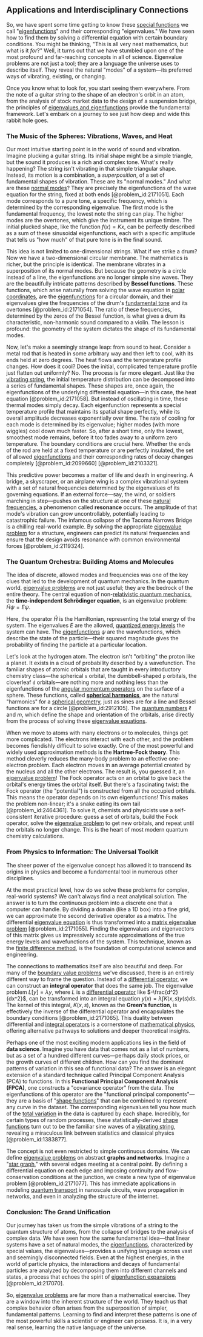 ## Applications and Interdisciplinary Connections

So, we have spent some time getting to know these [special functions](@article_id:142740) we call "[eigenfunctions](@article_id:154211)" and their corresponding "eigenvalues." We have seen how to find them by solving a differential equation with certain boundary conditions. You might be thinking, "This is all very neat mathematics, but what is it *for*?" Well, it turns out that we have stumbled upon one of the most profound and far-reaching concepts in all of science. Eigenvalue problems are not just a tool; they are a language the universe uses to describe itself. They reveal the natural "modes" of a system—its preferred ways of vibrating, existing, or changing.

Once you know what to look for, you start seeing them everywhere. From the note of a guitar string to the shape of an electron's orbit in an atom, from the analysis of stock market data to the design of a suspension bridge, the principles of [eigenvalues and eigenfunctions](@article_id:167203) provide the fundamental framework. Let's embark on a journey to see just how deep and wide this rabbit hole goes.

### The Music of the Spheres: Vibrations, Waves, and Heat

Our most intuitive starting point is in the world of sound and vibration. Imagine plucking a guitar string. Its initial shape might be a simple triangle, but the sound it produces is a rich and complex tone. What's really happening? The string isn't vibrating in that simple triangular shape. Instead, its motion is a combination, a *superposition*, of a set of fundamental shapes of vibration. These are its "normal modes." And what are these [normal modes](@article_id:139146)? They are precisely the eigenfunctions of the wave equation for the string, fixed at both ends [@problem_id:2171051]. Each mode corresponds to a pure tone, a specific frequency, which is determined by the corresponding eigenvalue. The first mode is the fundamental frequency, the lowest note the string can play. The higher modes are the overtones, which give the instrument its unique timbre. The initial plucked shape, like the function $f(x)=Kx$, can be perfectly described as a sum of these sinusoidal eigenfunctions, each with a specific amplitude that tells us "how much" of that pure tone is in the final sound.

This idea is not limited to one-dimensional strings. What if we strike a drum? Now we have a two-dimensional circular membrane. The mathematics is richer, but the principle is identical. The membrane vibrates in a superposition of its normal modes. But because the geometry is a circle instead of a line, the eigenfunctions are no longer simple sine waves. They are the beautifully intricate patterns described by **Bessel functions**. These functions, which arise naturally from solving the wave equation in [polar coordinates](@article_id:158931), are the [eigenfunctions](@article_id:154211) for a circular domain, and their eigenvalues give the frequencies of the drum's [fundamental tone](@article_id:181668) and its overtones [@problem_id:2171054]. The ratio of these frequencies, determined by the zeros of the Bessel function, is what gives a drum its characteristic, non-harmonic sound compared to a violin. The lesson is profound: the geometry of the system dictates the shape of its fundamental modes.

Now, let's make a seemingly strange leap: from sound to heat. Consider a metal rod that is heated in some arbitrary way and then left to cool, with its ends held at zero degrees. The heat flows and the temperature profile changes. How does it cool? Does the initial, complicated temperature profile just flatten out uniformly? No. The process is far more elegant. Just like the [vibrating string](@article_id:137962), the initial temperature distribution can be decomposed into a series of fundamental shapes. These shapes are, once again, the eigenfunctions of the underlying differential equation—in this case, the heat equation [@problem_id:2171058]. But instead of oscillating in time, these thermal modes simply decay. Each eigenfunction represents a special temperature profile that maintains its spatial shape perfectly, while its overall amplitude decreases exponentially over time. The rate of cooling for each mode is determined by its eigenvalue; higher modes (with more wiggles) cool down much faster. So, after a short time, only the lowest, smoothest mode remains, before it too fades away to a uniform zero temperature. The boundary conditions are crucial here. Whether the ends of the rod are held at a fixed temperature or are perfectly insulated, the set of allowed [eigenfunctions](@article_id:154211) and their corresponding rates of decay changes completely [@problem_id:2099660] [@problem_id:2103321].

This predictive power becomes a matter of life and death in engineering. A bridge, a skyscraper, or an airplane wing is a complex vibrational system with a set of natural frequencies determined by the eigenvalues of its governing equations. If an external force—say, the wind, or soldiers marching in step—pushes on the structure at one of these [natural frequencies](@article_id:173978), a phenomenon called **resonance** occurs. The amplitude of that mode's vibration can grow uncontrollably, potentially leading to catastrophic failure. The infamous collapse of the Tacoma Narrows Bridge is a chilling real-world example. By solving the appropriate [eigenvalue problem](@article_id:143404) for a structure, engineers can predict its natural frequencies and ensure that the design avoids resonance with common environmental forces [@problem_id:2119324].

### The Quantum Orchestra: Building Atoms and Molecules

The idea of discrete, allowed modes and frequencies was one of the key clues that led to the development of quantum mechanics. In the quantum world, [eigenvalue problems](@article_id:141659) are not just useful; they are the bedrock of the entire theory. The central equation of non-[relativistic quantum mechanics](@article_id:148149), the **time-independent Schrödinger equation**, is an eigenvalue problem: $\hat{H}\psi = E\psi$.

Here, the operator $\hat{H}$ is the Hamiltonian, representing the total energy of the system. The eigenvalues $E$ are the allowed, [quantized energy levels](@article_id:140417) the system can have. The [eigenfunctions](@article_id:154211) $\psi$ are the wavefunctions, which describe the state of the particle—their squared magnitude gives the probability of finding the particle at a particular location.

Let's look at the hydrogen atom. The electron isn't "orbiting" the proton like a planet. It exists in a cloud of probability described by a wavefunction. The familiar shapes of atomic orbitals that are taught in every introductory chemistry class—the spherical `s` orbital, the dumbbell-shaped `p` orbitals, the cloverleaf `d` orbitals—are nothing more and nothing less than the eigenfunctions of the [angular momentum operators](@article_id:152519) on the surface of a sphere. These functions, called **[spherical harmonics](@article_id:155930)**, are the natural "harmonics" for a [spherical geometry](@article_id:267723), just as sines are for a line and Bessel functions are for a circle [@problem_id:2912105]. The [quantum numbers](@article_id:145064) $\ell$ and $m$, which define the shape and orientation of the orbitals, arise directly from the process of solving these [eigenvalue equations](@article_id:191812).

When we move to atoms with many electrons or to molecules, things get more complicated. The electrons interact with each other, and the problem becomes fiendishly difficult to solve exactly. One of the most powerful and widely used approximation methods is the **Hartree-Fock theory**. This method cleverly reduces the many-body problem to an effective one-electron problem. Each electron moves in an average potential created by the nucleus and all the other electrons. The result is, you guessed it, an [eigenvalue problem](@article_id:143404)! The Fock operator acts on an orbital to give back the orbital's energy times the orbital itself. But there's a fascinating twist: the Fock operator (the "potential") is constructed from all the occupied orbitals. This means the operator depends on its own eigenfunctions! This makes the problem non-linear; it's a snake eating its own tail [@problem_id:2464361]. To solve it, chemists and physicists use a self-consistent iterative procedure: guess a set of orbitals, build the Fock operator, solve the [eigenvalue problem](@article_id:143404) to get new orbitals, and repeat until the orbitals no longer change. This is the heart of most modern quantum chemistry calculations.

### From Physics to Information: The Universal Toolkit

The sheer power of the eigenvalue concept has allowed it to transcend its origins in physics and become a fundamental tool in numerous other disciplines.

At the most practical level, how do we solve these problems for complex, real-world systems? We can't always find a neat analytical solution. The answer is to turn the continuous problem into a discrete one that a computer can handle. By dividing a domain (like a 1D box) into a fine grid, we can approximate the second derivative operator as a matrix. The differential [eigenvalue equation](@article_id:272427) is thus transformed into a [matrix eigenvalue problem](@article_id:141952) [@problem_id:2171055]. Finding the eigenvalues and eigenvectors of this matrix gives us impressively accurate approximations of the true energy levels and wavefunctions of the system. This technique, known as the [finite difference method](@article_id:140584), is the foundation of computational science and engineering.

The connections to mathematics itself are also beautiful and deep. For many of the [boundary value problems](@article_id:136710) we've discussed, there is an entirely different way to frame the question. Instead of a [differential operator](@article_id:202134), we can construct an **integral operator** that does the same job. The eigenvalue problem $L[y] = \lambda y$, where $L$ is a [differential operator](@article_id:202134) like $-\frac{d^2}{dx^2}$, can be transformed into an integral equation $y(x) = \lambda \int K(x,s) y(s) ds$. The kernel of this integral, $K(x,s)$, known as the **Green's function**, is effectively the inverse of the differential operator and encapsulates the boundary conditions [@problem_id:2171065]. This duality between differential and [integral operators](@article_id:187196) is a cornerstone of [mathematical physics](@article_id:264909), offering alternative pathways to solutions and deeper theoretical insights.

Perhaps one of the most exciting modern applications lies in the field of **data science**. Imagine you have data that comes not as a list of numbers, but as a set of a hundred different curves—perhaps daily stock prices, or the growth curves of different children. How can you find the dominant patterns of variation in this sea of functional data? The answer is an elegant extension of a standard technique called Principal Component Analysis (PCA) to functions. In this **Functional Principal Component Analysis (FPCA)**, one constructs a "covariance operator" from the data. The eigenfunctions of this operator are the "functional principal components"—they are a basis of "[shape functions](@article_id:140521)" that can be combined to represent any curve in the dataset. The corresponding eigenvalues tell you how much of the [total variation](@article_id:139889) in the data is captured by each shape. Incredibly, for certain types of random processes, these statistically-derived [shape functions](@article_id:140521) turn out to be the familiar sine waves of a [vibrating string](@article_id:137962), revealing a miraculous link between statistics and classical physics [@problem_id:1383877].

The concept is not even restricted to simple continuous domains. We can define [eigenvalue problems](@article_id:141659) on abstract **graphs and networks**. Imagine a "[star graph](@article_id:271064)," with several edges meeting at a central point. By defining a differential equation on each edge and imposing continuity and flow-conservation conditions at the junction, we create a new type of eigenvalue problem [@problem_id:2171077]. This has immediate applications in modeling [quantum transport](@article_id:138438) in nanoscale circuits, wave propagation in networks, and even in analyzing the structure of the internet.

### Conclusion: The Grand Unification

Our journey has taken us from the simple vibrations of a string to the quantum structure of atoms, from the collapse of bridges to the analysis of complex data. We have seen how the same fundamental idea—that linear systems have a set of natural modes, the [eigenfunctions](@article_id:154211), characterized by special values, the eigenvalues—provides a unifying language across vast and seemingly disconnected fields. Even at the highest energies, in the world of particle physics, the interactions and decays of fundamental particles are analyzed by decomposing them into different channels and states, a process that echoes the spirit of [eigenfunction expansions](@article_id:176610) [@problem_id:217070].

So, [eigenvalue problems](@article_id:141659) are far more than a mathematical exercise. They are a window into the inherent structure of the world. They teach us that complex behavior often arises from the superposition of simpler, fundamental patterns. Learning to find and interpret these patterns is one of the most powerful skills a scientist or engineer can possess. It is, in a very real sense, learning the native language of the universe.